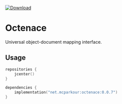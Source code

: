 [![Download](https://api.bintray.com/packages/mcparkour/maven-public/octenace/images/download.svg)](https://bintray.com/mcparkour/maven-public/octenace/_latestVersion)

# Octenace

Universal object-document mapping interface.

## Usage

```kotlin
repositories {
    jcenter()
}

dependencies {
    implementation("net.mcparkour:octenace:0.0.7")
}
```

